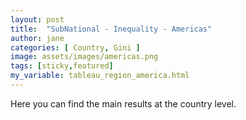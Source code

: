 ```yaml
---
layout: post
title:  "SubNational - Inequality - Americas"
author: jane
categories: [ Country, Gini ]
image: assets/images/americas.png
tags: [sticky,featured]
my_variable: tableau_region_america.html
---
```


Here you can find the main results at the country level.

